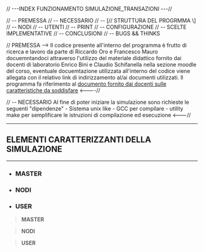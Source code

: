 // ---INDEX FUNZIONAMENTO SIMULAZIONE_TRANSAZIONI ---//

// -- PREMESSA 
// -- NECESSARIO 
// -- [// STRUTTURA DEL PROGRMMA \\]
// -- NODI 
// -- UTENTI 
// -- PRINT
// -- CONFIGURAZIONE 
// -- SCELTE IMPLEMENTATIVE 
// -- CONCLUSIONI 
// -- BUGS && THINKS 



// PREMESSA --> 
Il codice presente all'interno del programma è frutto di ricerca e lavoro da parte di Riccardo Oro e Francesco Mauro
docuemntandoci attraverso l'utilizzo del materiale didattico fornito dai docenti di laboratorio Enrico Bini e Claudio Schifanella nella
sezione moodle del corso, eventuale docuemtazione utilizzata all'interno del codice viene allegata con il relativo 
link di indirizzamento al/ai documenti utilizzati. 
Il programma fa riferimento al [documento fornito dai docenti sulle caratteristiche da soddisfare](2021.12.19_progetto.pdf)
<----//

// -- NECESSARIO 
Al fine di poter iniziare la simulazione sono richieste le seguenti "dipendenze"
    - Sistema unix like 
    - GCC per compilare
    - utility make per semplificare le istruzioni di compilazione ed esecuzione
<---//

----

## ELEMENTI CARATTERIZZANTI DELLA SIMULAZIONE
----

 - ### MASTER


- ### NODI  

- ### USER





>**MASTER**


> **NODI**


>**USER**